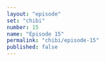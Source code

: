 ```yaml
---
layout: "episode"
set: "chibi"
number: 15
name: "Episode 15"
permalink: "chibi/episode-15"
published: false
---
```

